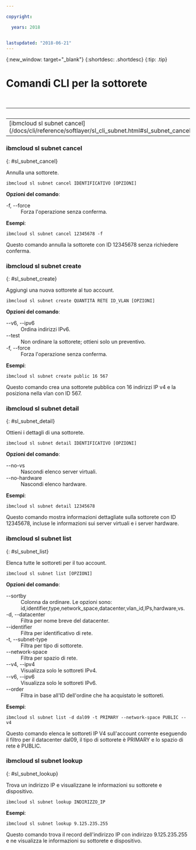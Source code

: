```yaml
---

copyright:

  years: 2018


lastupdated: "2018-06-21"
---
```


{:new_window: target="_blank"}
{:shortdesc: .shortdesc}
{:tip: .tip}

# Comandi CLI per la sottorete

<table summary="Comandi generali dell'infrastruttura {{site.data.keyword.BluSoftlayer_notm}} riportati in ordine alfabetico  con dei link a ulteriori informazioni sul comando">
<caption>Tabella 1. Comandi di sottorete dell'infrastruttura {{site.data.keyword.BluSoftlayer_notm}}</caption>
 <thead>
 <th colspan="5">Comandi di sottorete dell'infrastruttura {{site.data.keyword.BluSoftlayer_notm}}</th>
 </thead>
 <tbody>
 <tr>
 <td>[ibmcloud sl subnet cancel](/docs/cli/reference/softlayer/sl_cli_subnet.html#sl_subnet_cancel)</td>
 <td>[ibmcloud sl subnet create](/docs/cli/reference/softlayer/sl_cli_subnet.html#sl_subnet_create)</td>
 <td>[ibmcloud sl subnet detail](/docs/cli/reference/softlayer/sl_cli_subnet.html#sl_subnet_detail)</td>
 <td>[ibmcloud sl subnet list](/docs/cli/reference/softlayer/sl_cli_subnet.html#sl_subnet_list)</td>
 <td>[ibmcloud sl subnet lookup](/docs/cli/reference/softlayer/sl_cli_subnet.html#sl_subnet_lookup)</td>
 </tr>
   </tbody>
 </table>
 
 ### ibmcloud sl subnet cancel
{: #sl_subnet_cancel}

Annulla una sottorete.
```
ibmcloud sl subnet cancel IDENTIFICATIVO [OPZIONI]
```

<strong>Opzioni del comando</strong>:
<dl>
<dt>-f, --force</dt>
<dd>Forza l'operazione senza conferma.</dd>
</dl>

**Esempi**:
```
ibmcloud sl subnet cancel 12345678 -f
```
Questo comando annulla la sottorete con ID 12345678 senza richiedere conferma.

### ibmcloud sl subnet create
{: #sl_subnet_create}

Aggiungi una nuova sottorete al tuo account.
```
ibmcloud sl subnet create QUANTITÀ RETE ID_VLAN [OPZIONI]
```

<strong>Opzioni del comando</strong>:
<dl>
<dt>--v6, --ipv6</dt>
<dd>Ordina indirizzi IPv6.</dd>
<dt>--test</dt>
<dd>Non ordinare la sottorete; ottieni solo un preventivo.</dd>
<dt>-f, --force</dt>
<dd>Forza l'operazione senza conferma.</dd>
</dl>

**Esempi**:
```
ibmcloud sl subnet create public 16 567
```
Questo comando crea una sottorete pubblica con 16 indirizzi IP v4 e la posiziona nella vlan con ID 567.

### ibmcloud sl subnet detail
{: #sl_subnet_detail}

Ottieni i dettagli di una sottorete.
```
ibmcloud sl subnet detail IDENTIFICATIVO [OPZIONI]
```

<strong>Opzioni del comando</strong>:
<dl>
<dt>--no-vs</dt>
<dd>Nascondi elenco server virtuali.</dd>
<dt>--no-hardware</dt>
<dd>Nascondi elenco hardware.</dd>
</dl>

**Esempi**:
```
ibmcloud sl subnet detail 12345678
```
Questo comando mostra informazioni dettagliate sulla sottorete con ID 12345678, incluse le informazioni sui server virtuali e i server hardware.

### ibmcloud sl subnet list
{: #sl_subnet_list}

Elenca tutte le sottoreti per il tuo account.
```
ibmcloud sl subnet list [OPZIONI]
```

<strong>Opzioni del comando</strong>:
<dl>
<dt>--sortby</dt>
<dd>Colonna da ordinare. Le opzioni sono: id,identifier,type,network_space,datacenter,vlan_id,IPs,hardware,vs.</dd>
<dt>-d, --datacenter</dt>
<dd>Filtra per nome breve del datacenter.</dd>
<dt>--identifier</dt>
<dd>Filtra per identificativo di rete.</dd>
<dt>-t, --subnet-type</dt>
<dd>Filtra per tipo di sottorete.</dd>
<dt>--network-space</dt>
<dd>Filtra per spazio di rete.</dd>
<dt>--v4, --ipv4</dt>
<dd>Visualizza solo le sottoreti IPv4.</dd>
<dt>--v6, --ipv6</dt>
<dd>Visualizza solo le sottoreti IPv6.</dd>
<dt>--order</dt>
<dd>Filtra in base all'ID dell'ordine che ha acquistato le sottoreti.</dd>
</dl>

**Esempi**:
```
ibmcloud sl subnet list -d dal09 -t PRIMARY --network-space PUBLIC --v4
```
Questo comando elenca le sottoreti IP V4 sull'account corrente eseguendo il filtro per il datacenter dal09, il tipo di sottorete è PRIMARY e lo spazio di rete è PUBLIC.

### ibmcloud sl subnet lookup
{: #sl_subnet_lookup}

Trova un indirizzo IP e visualizzane le informazioni su sottorete e dispositivo.
```
ibmcloud sl subnet lookup INDIRIZZO_IP
```


**Esempi**:
```
ibmcloud sl subnet lookup 9.125.235.255
```
Questo comando trova il record dell'indirizzo IP con indirizzo 9.125.235.255 e ne visualizza le informazioni su sottorete e dispositivo.
